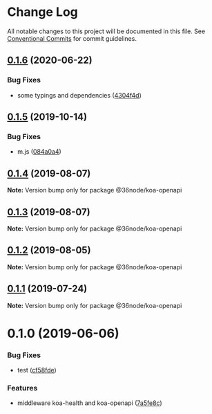 # Change Log

All notable changes to this project will be documented in this file.
See [Conventional Commits](https://conventionalcommits.org) for commit guidelines.

## [0.1.6](https://github.com/36node/sketch/compare/@36node/koa-openapi@0.1.5...@36node/koa-openapi@0.1.6) (2020-06-22)


### Bug Fixes

* some typings and dependencies ([4304f4d](https://github.com/36node/sketch/commit/4304f4d))





## [0.1.5](https://github.com/36node/sketch/compare/@36node/koa-openapi@0.1.4...@36node/koa-openapi@0.1.5) (2019-10-14)


### Bug Fixes

* m.js ([084a0a4](https://github.com/36node/sketch/commit/084a0a4))





## [0.1.4](https://github.com/36node/sketch/compare/@36node/koa-openapi@0.1.3...@36node/koa-openapi@0.1.4) (2019-08-07)

**Note:** Version bump only for package @36node/koa-openapi





## [0.1.3](https://github.com/36node/sketch/compare/@36node/koa-openapi@0.1.2...@36node/koa-openapi@0.1.3) (2019-08-07)

**Note:** Version bump only for package @36node/koa-openapi





## [0.1.2](https://github.com/36node/sketch/compare/@36node/koa-openapi@0.1.1...@36node/koa-openapi@0.1.2) (2019-08-05)

**Note:** Version bump only for package @36node/koa-openapi





## [0.1.1](https://github.com/36node/sketch/compare/@36node/koa-openapi@0.1.0...@36node/koa-openapi@0.1.1) (2019-07-24)

**Note:** Version bump only for package @36node/koa-openapi





# 0.1.0 (2019-06-06)


### Bug Fixes

* test ([cf58fde](https://github.com/36node/sketch/commit/cf58fde))


### Features

* middleware koa-health and koa-openapi ([7a5fe8c](https://github.com/36node/sketch/commit/7a5fe8c))

